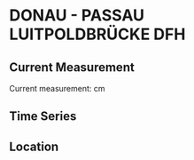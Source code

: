 # DONAU - PASSAU LUITPOLDBRÜCKE DFH

## Current Measurement

Current measurement: <Value topic="rivers/pegel-online/DONAU/PASSAU_LUITPOLDBRÜCKE_DFH/measurementValue"/> cm

## Time Series

<TimeSeries topic="rivers/pegel-online/DONAU/PASSAU_LUITPOLDBRÜCKE_DFH/measurementValue" period="week" />

## Location

<WorldMap>
  <Marker lat="48.5758353059177" lon="13.472832549818257" labelTopic="rivers/pegel-online/DONAU/PASSAU_LUITPOLDBRÜCKE_DFH" />
</WorldMap>

